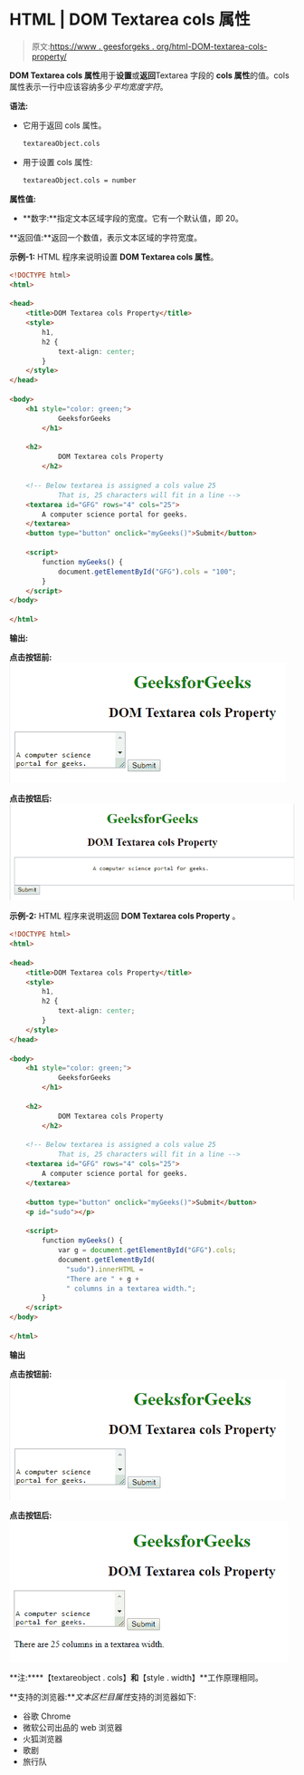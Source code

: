 # HTML | DOM Textarea cols 属性

> 原文:[https://www . geesforgeks . org/html-DOM-textarea-cols-property/](https://www.geeksforgeeks.org/html-dom-textarea-cols-property/)

**DOM Textarea cols 属性**用于**设置**或**返回**Textarea 字段的 **cols 属性**的值。cols 属性表示一行中应该容纳多少*平均宽度字符*。

**语法:**

*   它用于返回 cols 属性。

    ```html
    textareaObject.cols
    ```

*   用于设置 cols 属性:

    ```html
    textareaObject.cols = number
    ```

**属性值:**

*   **数字:**指定文本区域字段的宽度。它有一个默认值，即 20。

**返回值:**返回一个数值，表示文本区域的字符宽度。

**示例-1:** HTML 程序来说明设置 **DOM Textarea cols 属性**。

```html
<!DOCTYPE html>
<html>

<head>
    <title>DOM Textarea cols Property</title>
    <style>
        h1,
        h2 {
            text-align: center;
        }
    </style>
</head>

<body>
    <h1 style="color: green;"> 
            GeeksforGeeks 
        </h1>

    <h2> 
            DOM Textarea cols Property 
        </h2>

    <!-- Below textarea is assigned a cols value 25 
            That is, 25 characters will fit in a line -->
    <textarea id="GFG" rows="4" cols="25">
        A computer science portal for geeks.
    </textarea>
    <button type="button" onclick="myGeeks()">Submit</button>

    <script>
        function myGeeks() {
            document.getElementById("GFG").cols = "100";
        }
    </script>
</body>

</html>
```

**输出:**

**点击按钮前:**
![](img/427ef4bcfbcb5d37b6697247e22e914b.png)

**点击按钮后:**
![](img/76713487242080e45a8c264a9a165359.png)

**示例-2:** HTML 程序来说明返回 **DOM Textarea cols Property** 。

```html
<!DOCTYPE html>
<html>

<head>
    <title>DOM Textarea cols Property</title>
    <style>
        h1,
        h2 {
            text-align: center;
        }
    </style>
</head>

<body>
    <h1 style="color: green;"> 
            GeeksforGeeks 
        </h1>

    <h2> 
            DOM Textarea cols Property 
        </h2>

    <!-- Below textarea is assigned a cols value 25 
            That is, 25 characters will fit in a line -->
    <textarea id="GFG" rows="4" cols="25">
        A computer science portal for geeks.
    </textarea>

    <button type="button" onclick="myGeeks()">Submit</button>
    <p id="sudo"></p>

    <script>
        function myGeeks() {
            var g = document.getElementById("GFG").cols;
            document.getElementById(
              "sudo").innerHTML = 
              "There are " + g +
              " columns in a textarea width.";
        }
    </script>
</body>

</html>
```

**输出**

**点击按钮前:**
![](img/427ef4bcfbcb5d37b6697247e22e914b.png)

**点击按钮后:**
![](img/e69d6e70aca7aa82ad5505d611a5536c.png)

**注:****【textareobject . cols】**和**【style . width】**工作原理相同。

**支持的浏览器:***文本区栏目属性*支持的浏览器如下:

*   谷歌 Chrome
*   微软公司出品的 web 浏览器
*   火狐浏览器
*   歌剧
*   旅行队